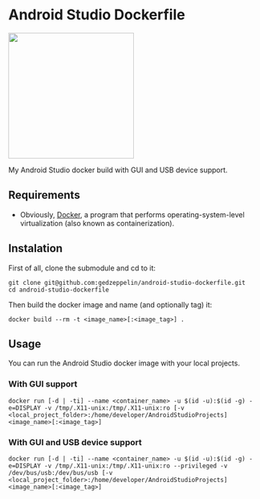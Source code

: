 # Android Studio Dockerfile
<a href="https://hub.docker.com/r/gedzeppelin/android-studio">
  <img src="https://developer.android.com/images/brand/Android_Robot.png"  width="250">
</a>

My Android Studio docker build with GUI and USB device support. 

## Requirements
* Obviously, [Docker](https://www.docker.com/), a program that performs operating-system-level virtualization (also known as containerization).

## Instalation

First of all, clone the submodule and cd to it:
```
git clone git@github.com:gedzeppelin/android-studio-dockerfile.git
cd android-studio-dockerfile
```

Then build the docker image and name (and optionally tag) it:
```
docker build --rm -t <image_name>[:<image_tag>] .
```

## Usage
You can run the Android Studio docker image with your local projects.

### With GUI support
```
docker run [-d | -ti] --name <container_name> -u $(id -u):$(id -g) -e=DISPLAY -v /tmp/.X11-unix:/tmp/.X11-unix:ro [-v <local_project_folder>:/home/developer/AndroidStudioProjects] <image_name>[:<image_tag>]
```

### With GUI and USB device support
```
docker run [-d | -ti] --name <container_name> -u $(id -u):$(id -g) -e=DISPLAY -v /tmp/.X11-unix:/tmp/.X11-unix:ro --privileged -v /dev/bus/usb:/dev/bus/usb [-v <local_project_folder>:/home/developer/AndroidStudioProjects] <image_name>[:<image_tag>]
```
